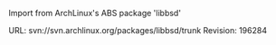 Import from ArchLinux's ABS package 'libbsd'

URL: svn://svn.archlinux.org/packages/libbsd/trunk
Revision: 196284
